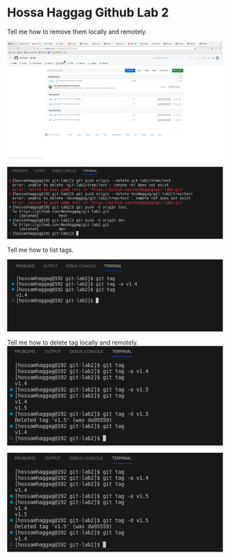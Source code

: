 

# Hossa Haggag Github Lab 2 

<!-- insert images  -->

Tell me how to remove them locally and remotely.


![Screen Shot of branches before delete](Screenshot_from_2023-07-29_13-40-21.png)

![Screen Shot of branches after delete](Screenshot_from_2023-07-29_13-50-02.png)



Tell me how to list tags.

![Screen Shot of List all tags in repo](Screenshot_from_2023-07-29_14-11-22.png)

Tell me how to delete tag locally and remotely.
![Screen Shot of delete tag locally](Screenshot_from_2023-07-29_14-14-08.png)


![Screen Shot of delete tag globally](Screenshot_from_2023-07-29_14-14-08.png)
